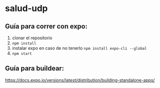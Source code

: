 # salud-udp
## Guía para correr con expo:
1) clonar el repositorio
2) `npm install`
3) instalar expo en caso de no tenerlo `npm install expo-cli --global`
4) `npm start`

## Guía para buildear:
https://docs.expo.io/versions/latest/distribution/building-standalone-apps/

